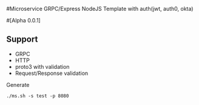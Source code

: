 #Microservice GRPC/Express NodeJS Template with auth(jwt, auth0, okta) 

#[Alpha 0.0.1] 

## Support
- GRPC
- HTTP
- proto3 with validation 
- Request/Response validation

Generate

    ./ms.sh -s test -p 8080
